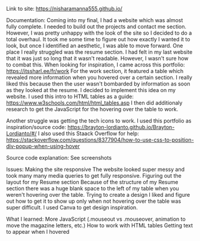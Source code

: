 Link to site: https://nisharamanna555.github.io/

Documentation:
Coming into my final, I had a website which was almost fully complete. I needed to build out the projects and contact me section. However, I was pretty unhappy with the look of the site so I decided to do a total overhaul. It took me some time to figure out how exactly I wanted it to look, but once I identified an aesthetic, I was able to move forward.
One place I really struggled was the resume section. I had felt in my last website that it was just so long that it wasn't readable. However, I wasn't sure how to combat this. When looking for inspiration, I came across this portfolio:
https://itssharl.ee/fr/work
For the work section, it featured a table which revealed more information when you hovered over a certain section. I really liked this because then the user wasn't bombarded by information as soon as they looked at the resume. I decided to implement this idea on my website. I used this intro to HTML tables as a guide:
https://www.w3schools.com/html/html_tables.asp
I then did additionaly research to get the JavaScript for the hovering over the table to work.

Another struggle was getting the tech icons to work. I used this portfolio as inspiration/source code:
https://brayton-lordianto.github.io/Brayton-Lordianto/#/
I also used this Staack Overflow for help:
https://stackoverflow.com/questions/8377904/how-to-use-css-to-position-div-popup-when-using-hover

Source code explanation:
    See screenshots

Issues:
    Making the site responsive
        The website looked super messy and took many many media queries to get fully responsive.
    Figuring out the layout for my Resume section
        Because of the structure of my Resume section there was a huge blank space to the left of my table when you weren't hovering over the table. Trying to create a design I liked and figure out how to get it to show up only when not hovering over the table was super difficult. I used Canva to get design inspiration.

What I learned:
    More JavaScript (.mouseout vs .mouseover, animation to move the magazine letters, etc.)
    How to work with HTML tables
    Getting text to appear when I hovered